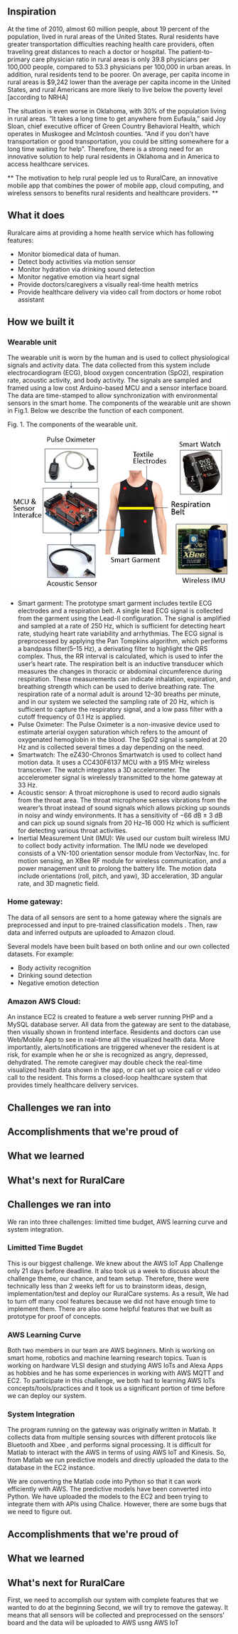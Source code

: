 ## Inspiration
At the time of 2010, almost 60 million people, about 19 percent of the population, lived in rural areas of the United States. Rural residents have greater transportation difficulties reaching health care providers, often traveling great distances to reach a doctor or hospital. The patient-to-primary care physician ratio in rural areas is only 39.8 physicians per 100,000 people, compared to 53.3 physicians per 100,000 in urban areas. In addition, rural residents tend to be poorer. On average, per capita income in rural areas is $9,242 lower than the average per capita income in the United States, and rural Americans are more likely to live below the poverty level [according to NRHA]

The situation is even worse in Oklahoma, with 30% of the population living in rural areas. “It takes a long time to get anywhere from Eufaula,” said Joy Sloan, chief executive officer of Green Country Behavioral Health, which operates in Muskogee and McIntosh counties. “And if you don’t have transportation or good transportation, you could be sitting somewhere for a long time waiting for help". Therefore, there is a strong need for an innovative solution to help rural residents in Oklahoma and in America to access healthcare services.

** The motivation to help rural people led us to RuralCare, an innovative mobile app that combines the power of mobile app, cloud computing, and wireless sensors to benefits rural residents and healthcare providers. **

## What it does
Ruralcare aims at providing a home health service which has following features:
-	Monitor biomedical data of human.
-	Detect body activities via motion sensor
-	Monitor hydration via drinking sound detection 
-	Monitor negative emotion via heart signal
-	Provide doctors/caregivers a visually real-time health metrics
-	Provide healthcare delivery via video call from doctors or home robot assistant
## How we built it
### Wearable unit
The wearable unit is worn by the human and is used to collect physiological signals and activity data. The data collected from this system include electrocardiogram (ECG), blood oxygen concentration (SpO2), respiration rate, acoustic activity, and body activity. The signals are sampled and framed using a low cost Arduino-based MCU and a sensor interface board. The data are time-stamped to allow synchronization with environmental sensors in the smart home. The components of the wearable unit are shown in Fig.1. Below we describe the function of each component.

Fig. 1. The components of the wearable unit.
![abc](wearable.JPG)
* Smart garment: 
The prototype smart garment includes textile ECG electrodes and a respiration belt. A single lead ECG signal is collected from the garment using the Lead-II configuration. The signal is amplified and sampled at a rate of 250 Hz, which is sufficient for detecting heart rate, studying heart rate variability and arrhythmias. The ECG signal is preprocessed by applying the Pan Tompkins algorithm, which performs a bandpass filter(5–15 Hz), a derivating filter to highlight the QRS complex. Thus, the RR interval is calculated, which is used to infer the user’s heart rate. The respiration belt is an inductive transducer which measures the changes in thoracic or abdominal circumference during respiration. These measurements can indicate inhalation, expiration, and breathing strength which can be used to derive breathing rate. The respiration rate of a normal adult is around 12–30 breaths per minute, and in our system we selected the sampling rate of 20 Hz, which is sufficient to capture the respiratory signal, and a low pass filter with a cutoff frequency of 0.1 Hz is applied.
* Pulse Oximeter: 
The Pulse Oximeter is a non-invasive device used to estimate arterial oxygen saturation which refers to the amount of oxygenated hemoglobin in the blood. The SpO2 signal is sampled at 20 Hz and is collected several times a day depending on the need.
* Smartwatch: 
The eZ430-Chronos Smartwatch is used to collect hand motion data. It uses a CC430F6137 MCU with a 915 MHz wireless transceiver. The watch integrates a 3D accelerometer. The accelerometer signal is wirelessly transmitted to the home gateway at 33 Hz.
* Acoustic sensor: 
A throat microphone is used to record audio signals from the throat area. The throat microphone senses vibrations from the wearer’s throat instead of sound signals which allows picking up sounds in noisy and windy environments. It has a sensitivity of −66 dB ± 3 dB and can pick up sound signals from 20 Hz–16 000 Hz which is sufficient for detecting various throat activities. 
* Inertial Measurement Unit (IMU): 
We used our custom built wireless IMU to collect body activity information. The IMU node we developed consists of a VN-100 orientation sensor module from VectorNav, Inc. for motion sensing, an XBee RF module for wireless communication, and a power management unit to prolong the battery life. The motion data include orientations (roll, pitch, and yaw), 3D acceleration, 3D angular rate, and 3D magnetic field.

### Home gateway:
The data of all sensors are sent to a home gateway where the signals are preprocessed and input to pre-trained classification models . Then, raw data and inferred outputs are uploaded to Amazon cloud.

Several models have been built based on both online and our own collected datasets. For example:
* Body activity recognition
* Drinking sound detection
* Negative emotion detection
### Amazon AWS Cloud: 
An instance EC2 is created to feature a web server running PHP and a MySQL database server. All data from the gateway are sent to the database, then visually shown in frontend interface. Residents and doctors can use Web/Mobile App to see in real-time all the visualized health data. More importantly, alerts/notifications are triggered whenever the resident is at risk, for example when he or she is recognized as angry, depressed, dehydrated. The remote caregiver may double check the real-time visualized health data shown in the app, or can set up voice call or video call to the resident. This forms a closed-loop healthcare system that provides timely healthcare delivery services.
## Challenges we ran into

## Accomplishments that we're proud of

## What we learned

## What's next for RuralCare

## Challenges we ran into
We ran into three challenges: limitted time budget, AWS learning curve and system integration.
### Limitted Time Bugdet
This is our biggest challenge. We knew about the AWS IoT App Challenge only 21 days before deadline. It also took us a week to discuss about the challenge theme, our chance, and team setup. Therefore, there were technically less than 2 weeks left for us to brainstorm ideas, design, implementation/test and deploy our RuralCare systems. As a result, We had to turn off many cool features because we did not have enough time to implement them. There are also some helpful features that we built as prototype for proof of concepts.
### AWS Learning Curve
Both two members in our team are AWS beginners. Minh is working on smart home, robotics and machine learning research topics. Tuan is working on hardware VLSI design and studying AWS IoTs and Alexa Apps as hobbies and he has some experiences in working with AWS MQTT and EC2. To participate in this challenge, we both had to learning AWS IoTs concepts/tools/practices and it took us a significant portion of time before we can deploy our system.
### System Integration
The program running on the gateway was originally written in Matlab. It collects data from multiple sensing sources with different protocols like Bluetooth and Xbee , and performs signal processing. It is difficult for Matlab to interact with the AWS in terms of using AWS IoT and Kinesis. So, from Matlab we run predictive models and directly uploaded the data to the database in the EC2 instance. 

We are converting the Matlab code into Python so that it can work efficiently with AWS. The predictive models have been converted into Python. We have uploaded the models to the EC2 and been trying to integrate them with APIs using Chalice. However, there are some bugs that we need to figure out.

## Accomplishments that we're proud of

## What we learned

## What's next for RuralCare
First, we need to accomplish our system with complete features that we wanted to do at the beginning
Second, we will try to remove the gateway. It means that all sensors will be collected and preprocessed on the sensors' board and the data will be uploaded to AWS usng AWS IoT
